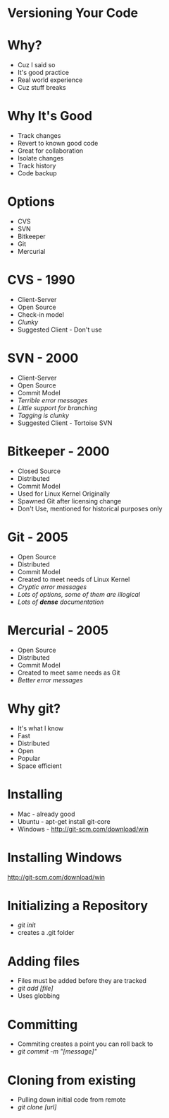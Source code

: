 <!SLIDE>
# Versioning Your Code

<!SLIDE incremental bullets>
# Why?
* Cuz I said so
* It's good practice
* Real world experience
* Cuz stuff breaks

<!SLIDE small incremental bullets>
# Why It's Good
* Track changes
* Revert to known good code
* Great for collaboration
* Isolate changes
* Track history
* Code backup

<!SLIDE small incremental bullets>
# Options
* CVS
* SVN
* Bitkeeper
* Git
* Mercurial

<!SLIDE small incremental bullets>
# CVS - 1990
* Client-Server
* Open Source
* Check-in model
* _Clunky_
* Suggested Client - Don't use

<!SLIDE smaller incremental bullets>
# SVN - 2000
* Client-Server
* Open Source
* Commit Model
* _Terrible error messages_
* _Little support for branching_
* _Tagging is clunky_
* Suggested Client - Tortoise SVN

<!SLIDE small incremental bullets>
# Bitkeeper - 2000
* Closed Source 
* Distributed 
* Commit Model
* Used for Linux Kernel Originally
* Spawned Git after licensing change
* Don't Use, mentioned for historical purposes only

<!SLIDE small incremental bullets>
# Git - 2005
* Open Source 
* Distributed
* Commit Model
* Created to meet needs of Linux Kernel
* _Cryptic error messages_
* _Lots of options, some of them are illogical_
* _Lots of __dense__ documentation_

<!SLIDE small incremental bullets>
# Mercurial - 2005
* Open Source
* Distributed
* Commit Model
* Created to meet same needs as Git
* _Better error messages_

<!SLIDE small incremental bullets>
# Why git?
* It's what I know
* Fast
* Distributed
* Open
* Popular
* Space efficient

<!SLIDE small incremental bullets>
# Installing
* Mac - already good
* Ubuntu - apt-get install git-core
* Windows - http://git-scm.com/download/win

<!SLIDE>
# Installing Windows
http://git-scm.com/download/win

<!SLIDE console incremental bullets>
# Initializing a Repository
* _git init_
* creates a .git folder


<!SLIDE console incremental bullets>
# Adding files
* Files must be added before they are tracked
* _git add [file]_
* Uses globbing

<!SLIDE console incremental bullets>
# Committing
* Commiting creates a point you can roll back to
* _git commit -m "[message]"_

<!SLIDE console incremental bullets>
# Cloning from existing
* Pulling down initial code from remote
* _git clone [url]_





